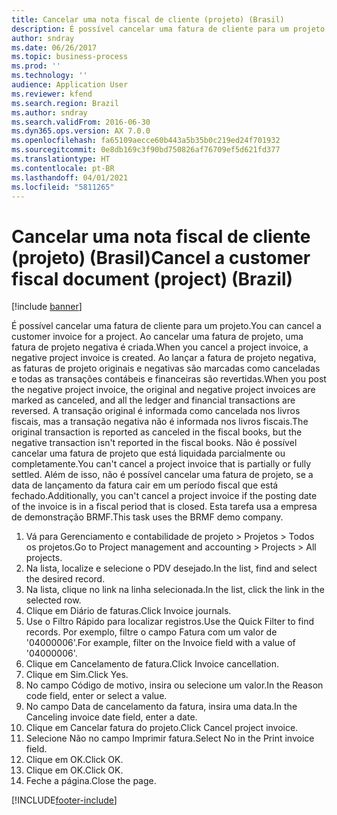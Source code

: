 ```yaml
---
title: Cancelar uma nota fiscal de cliente (projeto) (Brasil)
description: É possível cancelar uma fatura de cliente para um projeto.
author: sndray
ms.date: 06/26/2017
ms.topic: business-process
ms.prod: ''
ms.technology: ''
audience: Application User
ms.reviewer: kfend
ms.search.region: Brazil
ms.author: sndray
ms.search.validFrom: 2016-06-30
ms.dyn365.ops.version: AX 7.0.0
ms.openlocfilehash: fa65109aecce60b443a5b35b0c219ed24f701932
ms.sourcegitcommit: 0e8db169c3f90bd750826af76709ef5d621fd377
ms.translationtype: HT
ms.contentlocale: pt-BR
ms.lasthandoff: 04/01/2021
ms.locfileid: "5811265"
---
```

# <a name="cancel-a-customer-fiscal-document-project-brazil"></a><span data-ttu-id="447cb-103">Cancelar uma nota fiscal de cliente (projeto) (Brasil)</span><span class="sxs-lookup"><span data-stu-id="447cb-103">Cancel a customer fiscal document (project) (Brazil)</span></span>

[!include [banner](../../includes/banner.md)]

<span data-ttu-id="447cb-104">É possível cancelar uma fatura de cliente para um projeto.</span><span class="sxs-lookup"><span data-stu-id="447cb-104">You can cancel a customer invoice for a project.</span></span> <span data-ttu-id="447cb-105">Ao cancelar uma fatura de projeto, uma fatura de projeto negativa é criada.</span><span class="sxs-lookup"><span data-stu-id="447cb-105">When you cancel a project invoice, a negative project invoice is created.</span></span> <span data-ttu-id="447cb-106">Ao lançar a fatura de projeto negativa, as faturas de projeto originais e negativas são marcadas como canceladas e todas as transações contábeis e financeiras são revertidas.</span><span class="sxs-lookup"><span data-stu-id="447cb-106">When you post the negative project invoice, the original and negative project invoices are marked as canceled, and all the ledger and financial transactions are reversed.</span></span> <span data-ttu-id="447cb-107">A transação original é informada como cancelada nos livros fiscais, mas a transação negativa não é informada nos livros fiscais.</span><span class="sxs-lookup"><span data-stu-id="447cb-107">The original transaction is reported as canceled in the fiscal books, but the negative transaction isn't reported in the fiscal books.</span></span> <span data-ttu-id="447cb-108">Não é possível cancelar uma fatura de projeto que está liquidada parcialmente ou completamente.</span><span class="sxs-lookup"><span data-stu-id="447cb-108">You can't cancel a project invoice that is partially or fully settled.</span></span> <span data-ttu-id="447cb-109">Além de isso, não é possível cancelar uma fatura de projeto, se a data de lançamento da fatura cair em um período fiscal que está fechado.</span><span class="sxs-lookup"><span data-stu-id="447cb-109">Additionally, you can't cancel a project invoice if the posting date of the invoice is in a fiscal period that is closed.</span></span> <span data-ttu-id="447cb-110">Esta tarefa usa a empresa de demonstração BRMF.</span><span class="sxs-lookup"><span data-stu-id="447cb-110">This task uses the BRMF demo company.</span></span>

1. <span data-ttu-id="447cb-111">Vá para Gerenciamento e contabilidade de projeto > Projetos > Todos os projetos.</span><span class="sxs-lookup"><span data-stu-id="447cb-111">Go to Project management and accounting > Projects > All projects.</span></span>
2. <span data-ttu-id="447cb-112">Na lista, localize e selecione o PDV desejado.</span><span class="sxs-lookup"><span data-stu-id="447cb-112">In the list, find and select the desired record.</span></span>
3. <span data-ttu-id="447cb-113">Na lista, clique no link na linha selecionada.</span><span class="sxs-lookup"><span data-stu-id="447cb-113">In the list, click the link in the selected row.</span></span>
4. <span data-ttu-id="447cb-114">Clique em Diário de faturas.</span><span class="sxs-lookup"><span data-stu-id="447cb-114">Click Invoice journals.</span></span>
5. <span data-ttu-id="447cb-115">Use o Filtro Rápido para localizar registros.</span><span class="sxs-lookup"><span data-stu-id="447cb-115">Use the Quick Filter to find records.</span></span> <span data-ttu-id="447cb-116">Por exemplo, filtre o campo Fatura com um valor de '04000006'.</span><span class="sxs-lookup"><span data-stu-id="447cb-116">For example, filter on the Invoice field with a value of '04000006'.</span></span>
6. <span data-ttu-id="447cb-117">Clique em Cancelamento de fatura.</span><span class="sxs-lookup"><span data-stu-id="447cb-117">Click Invoice cancellation.</span></span>
7. <span data-ttu-id="447cb-118">Clique em Sim.</span><span class="sxs-lookup"><span data-stu-id="447cb-118">Click Yes.</span></span>
8. <span data-ttu-id="447cb-119">No campo Código de motivo, insira ou selecione um valor.</span><span class="sxs-lookup"><span data-stu-id="447cb-119">In the Reason code field, enter or select a value.</span></span>
9. <span data-ttu-id="447cb-120">No campo Data de cancelamento da fatura, insira uma data.</span><span class="sxs-lookup"><span data-stu-id="447cb-120">In the Canceling invoice date field, enter a date.</span></span>
10. <span data-ttu-id="447cb-121">Clique em Cancelar fatura do projeto.</span><span class="sxs-lookup"><span data-stu-id="447cb-121">Click Cancel project invoice.</span></span>
11. <span data-ttu-id="447cb-122">Selecione Não no campo Imprimir fatura.</span><span class="sxs-lookup"><span data-stu-id="447cb-122">Select No in the Print invoice field.</span></span>
12. <span data-ttu-id="447cb-123">Clique em OK.</span><span class="sxs-lookup"><span data-stu-id="447cb-123">Click OK.</span></span>
13. <span data-ttu-id="447cb-124">Clique em OK.</span><span class="sxs-lookup"><span data-stu-id="447cb-124">Click OK.</span></span>
14. <span data-ttu-id="447cb-125">Feche a página.</span><span class="sxs-lookup"><span data-stu-id="447cb-125">Close the page.</span></span>



[!INCLUDE[footer-include](../../../includes/footer-banner.md)]